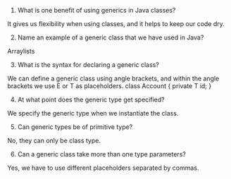1. What is one benefit of using generics in Java classes?

  It gives us flexibility when using classes, and it helps to keep our code dry.

2. Name an example of a generic class that we have used in Java?

  Arraylists

3. What is the syntax for declaring a generic class?

  We can define a generic class using angle brackets, and within the angle brackets
  we use E or T as placeholders.
  class Account<T> {
    private T id;
  }

4. At what point does the generic type get specified?

  We specify the generic type when we instantiate the class.

5. Can generic types be of primitive type?

  No, they can only be class type.

6. Can a generic class take more than one type parameters?

  Yes, we have to use different placeholders separated by commas.
